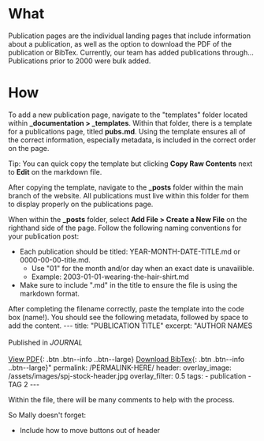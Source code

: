 # What

Publication pages are the individual landing pages that include information about a publication, as well as the option to download the PDF of the publication or BibTex. Currently, our team has added publications through... Publications prior to 2000 were bulk added.

# How
To add a new publication page, navigate to the "templates" folder located  within **_documentation > _templates**. Within that folder, there is a template for a publications page, titled **pubs.md**. Using the template ensures all of the correct information, especially metadata, is included in the correct order on the page. 

Tip: You can quick copy the template but clicking **Copy Raw Contents** next to **Edit** on the markdown file. 

After copying the template, navigate to the **_posts** folder within the main branch of the website. All publications must live within this folder for them to display properly on the publications page.

When within the **_posts** folder, select **Add File > Create a New File** on the righthand side of the page. Follow the following naming conventions for your publication post:
- Each publication should be titled: YEAR-MONTH-DATE-TITLE.md or 0000-00-00-title.md.  
    - Use "01" for the month and/or day when an exact date is unavailible. 
    - Example: 2003-01-01-wearing-the-hair-shirt.md 
- Make sure to include ".md" in the title to ensure the file is using the markdown format.

After completing the filename correctly, paste the template into the code box (name!). You should see the following metadata, followed by space to add the content.
    ---
    title: "PUBLICATION TITLE"
    excerpt: "AUTHOR NAMES <br><br> Published in <em>JOURNAL</em>
    <br><br>
    [View PDF](../assets/pdfs/<filename>.pdf){: .btn .btn--info ..btn--large}
    [Download BibTex](../assets/bibtex/<bibfile>.bib){: .btn .btn--info ..btn--large}"
    permalink: /PERMALINK-HERE/
    header:
        overlay_image: /assets/images/spj-stock-header.jpg
        overlay_filter: 0.5
    tags:
    - publication
    - TAG 2
    ---

Within the file, there will be many comments to help with the process. 

So Mally doesn't forget:
- Include how to move buttons out of header
